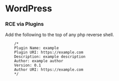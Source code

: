 # WordPress

### RCE via Plugins

Add the following to the top of any php reverse shell.

```
	/*
    Plugin Name: example
    Plugin URI: https://example.com
    Description: example description
    Author: example author
    Version: 0.1
    Author URI: https://example.com
    */
```
